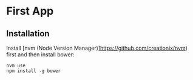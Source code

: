 # First App

## Installation

Install [nvm (Node Version Manager)]https://github.com/creationix/nvm) first and
then install bower:

    nvm use
    npm install -g bower



